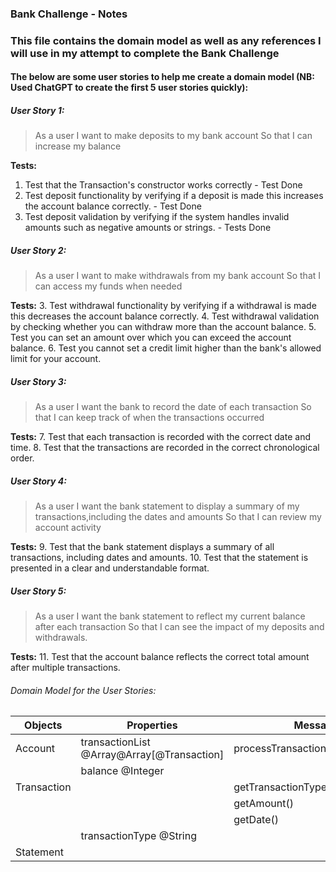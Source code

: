### Bank Challenge - Notes

### This file contains the domain model as well as any references I will use in  my attempt to complete the Bank Challenge

#### The below are some user stories to help me create a domain model (NB: Used ChatGPT to create the first 5 user stories quickly):


##### User Story 1:
> As a user 
> I want to make deposits to my bank account
> So that I can increase my balance

**Tests:**
1. Test that the Transaction's constructor works correctly - Test Done
2. Test deposit functionality by verifying if a deposit is made this increases the account balance correctly. - Test Done
3. Test deposit validation by verifying if the system handles invalid amounts such as negative amounts or strings. - Tests Done


##### User Story 2:
> As a user
> I want to make withdrawals from my bank account
> So that I can access my funds when needed

**Tests:**
3. Test withdrawal functionality by verifying if a withdrawal is made this decreases the account balance correctly.
4. Test withdrawal validation by checking whether you can withdraw more than the account balance.
5. Test you can set an amount over which you can exceed the account balance.
6. Test you cannot set a credit limit higher than the bank's allowed limit for your account.


##### User Story 3:
> As a user 
> I want the bank to record the date of each transaction
> So that I can keep track of when the transactions occurred

**Tests:**
7. Test that each transaction is recorded with the correct date and time.
8. Test that the transactions are recorded in the correct chronological order.


##### User Story 4:
> As a user
> I want the bank statement to display a summary of my transactions,including the dates and amounts
> So that I can review my account activity

**Tests:**
9. Test that the bank statement displays a summary of all transactions, including dates and amounts.
10. Test that the statement is presented in a clear and understandable format.


##### User Story 5:
> As a user 
> I want the bank statement to reflect my current balance after each transaction
> So that I can see the impact of my deposits and withdrawals.

**Tests:**
11. Test that the account balance reflects the correct total amount after multiple transactions.


###### Domain Model for the User Stories:

| Objects                  | Properties                                  | Message                              | Output           |
| ------------------------ | ------------------------------------------- | ------------------------------------ | ---------------- |
| Account                  | transactionList @Array@Array[@Transaction]  | processTransaction(@Transaction)     | @Void            |
|                          | balance @Integer                            |                                      | @Number          |
| Transaction              |                                             | getTransactionType()                 | @transactionType |
|                          |                                             | getAmount()                          | @Number          |
|                          |                                             | getDate()                            | @Date            |
|                          | transactionType @String                     |                                      | @String          |
| Statement                |                                             |                                      | @Void            |













